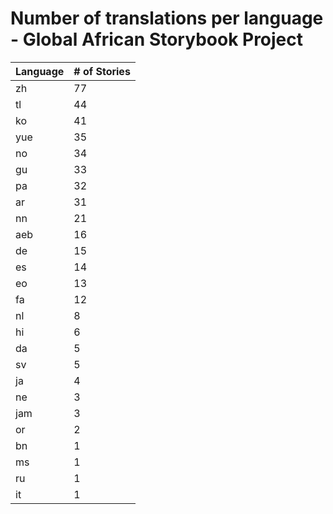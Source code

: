 # Number of translations per language - Global African Storybook Project

Language | # of Stories
-------- | ------------
zh | 77
tl | 44
ko | 41
yue | 35
no | 34
gu | 33
pa | 32
ar | 31
nn | 21
aeb | 16
de | 15
es | 14
eo | 13
fa | 12
nl | 8
hi | 6
da | 5
sv | 5
ja | 4
ne | 3
jam | 3
or | 2
bn | 1
ms | 1
ru | 1
it | 1
